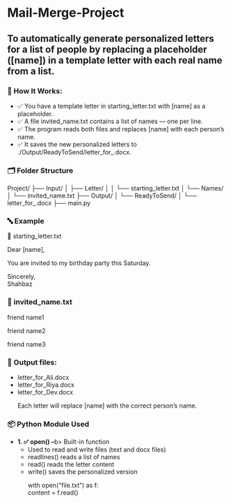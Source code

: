 # Mail-Merge-Project
<h2>To automatically generate personalized letters for a list of people by replacing a placeholder ([name]) in a template letter with each real name from a list.</h2>
<h3>🧱 How It Works:</h3>
<ul>
  <li>✅ You have a template letter in starting_letter.txt with [name] as a placeholder.</li>
  <li>✅ A file invited_name.txt contains a list of names — one per line.</li>
  <li>✅ The program reads both files and replaces [name] with each person’s name.</li>
  <li>✅ It saves the new personalized letters to ./Output/ReadyToSend/letter_for_<name>.docx.</li>
</ul>
<h3>🗂️ Folder Structure</h3>
<p>Project/
├── Input/
│   ├── Letter/
│   │   └── starting_letter.txt
│   └── Names/
│       └── invited_name.txt
├── Output/
│   └── ReadyToSend/
│       └── letter_for_<name>.docx
├── main.py</p>
<h3>🔤 Example</h3>
<p>🔹 starting_letter.txt</p>
<p>Dear [name],<br>

You are invited to my birthday party this Saturday.<br>

Sincerely,<br>
Shahbaz</p>
<h3>🔹 invited_name.txt</h3>
<p>friend name1</p>
<p>friend name2</p>
<p>friend name3</p>
<h3>🔹 Output files:</h3>
<ul>
  <li>letter_for_Ali.docx</li>
  <li>letter_for_Riya.docx</li>
  <li>letter_for_Dev.docx</li>
  <p>Each letter will replace [name] with the correct person’s name.</p>
</ul>
<h3>📦 Python Module Used</h3>
<ul>
  <li><b>1. ✅ open() –</b>b> Built-in function
  <ul>
    <li>Used to read and write files (text and docx files)</li>
    <li>readlines() reads a list of names</li>
    <li>read() reads the letter content</li>
    <li>write() saves the personalized version</li>
    <p>with open("file.txt") as f:<bR>
      content = f.read()</p>
  </ul>
  </li>
</ul>
